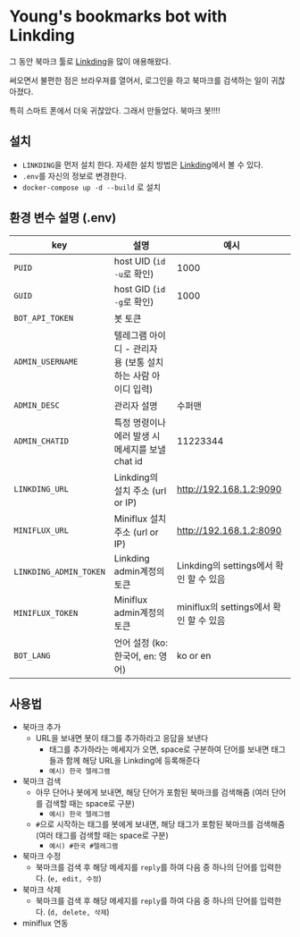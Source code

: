 # Young's bookmarks bot with Linkding

그 동안 북마크 툴로 [Linkding](https://github.com/sissbruecker/linkding)을 많이 애용해왔다.

써오면서 불편한 점은 브라우져를 열어서, 로그인을 하고 북마크를 검색하는 일이 귀찮아졌다.

특히 스마트 폰에서 더욱 귀찮았다. 그래서 만들었다. 북마크 봇!!!!

## 설치

- `LINKDING`을 먼저 설치 한다. 자세한 설치 방법은 [Linkding](https://github.com/sissbruecker/linkding)에서 볼 수 있다.
- `.env`를 자신의 정보로 변경한다.
- `docker-compose up -d --build` 로 설치

## 환경 변수 설명 (.env)

| key                    | 설명                                                         | 예시                                    |
| ---------------------- | ------------------------------------------------------------ | --------------------------------------- |
| `PUID`                 | host UID (`id -u`로 확인)                                    | 1000                                    |
| `GUID`                 | host GID (`id -g`로 확인)                                    | 1000                                    |
| `BOT_API_TOKEN`        | 봇 토큰                                                      |                                         |
| `ADMIN_USERNAME`       | 텔레그램 아이디 - 관리자 용 (보통 설치하는 사람 아이디 입력) |                                         |
| `ADMIN_DESC`           | 관리자 설명                                                  | 수퍼맨                                  |
| `ADMIN_CHATID`         | 특정 명령이나 에러 발생 시 메세지를 보낼 chat id             | 11223344                                |
| `LINKDING_URL`         | Linkding의 설치 주소 (url or IP)                             | http://192.168.1.2:9090                 |
| `MINIFLUX_URL`         | Miniflux 설치 주소 (url or IP)                               | http://192.168.1.2:8090                 |
| `LINKDING_ADMIN_TOKEN` | Linkding admin계정의 토큰                                    | Linkding의 settings에서 확인 할 수 있음 |
| `MINIFLUX_TOKEN`       | Miniflux admin계정의 토큰                                    | miniflux의 settings에서 확인 할 수 있음 |
| `BOT_LANG`             | 언어 설정 (ko: 한국어, en: 영어)                             | ko or en                                |

## 사용법

- 북마크 추가
  - URL을 보내면 봇이 태그를 추가하라고 응답을 보낸다
    - 태그를 추가하라는 메세지가 오면, space로 구분하여 단어를 보내면 태그들과 함께 해당 URL을 Linkding에 등록해준다
    - `예시) 한국 텔레그램`
- 북마크 검색
  - 아무 단어나 봇에게 보내면, 해당 단어가 포함된 북마크를 검색해줌 (여러 단어를 검색할 때는 space로 구분)
    - `예시) 한국 텔레그램`
  - `#`으로 시작하는 태그를 봇에게 보내면, 해당 태그가 포함된 북마크를 검색해줌 (여러 태그를 검색할 때는 space로 구분)
    - `예시) #한국 #텔레그램`
- 북마크 수정
  - 북마크를 검색 후 해당 메세지를 `reply`를 하여 다음 중 하나의 단어를 입력한다. (`e, edit, 수정`)
- 북마크 삭제
  - 북마크를 검색 후 해당 메세지를 `reply`를 하여 다음 중 하나의 단어를 입력한다. (`d, delete, 삭제`)
- miniflux 연동

